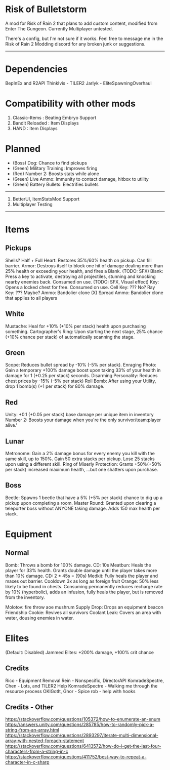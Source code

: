 # Risk of Bulletstorm
A mod for Risk of Rain 2 that plans to add custom content, modified from Enter The Gungeon. Currently Multiplayer untested.

There's a config, but I'm not sure if it works. Feel free to message me in the Risk of Rain 2 Modding discord for any broken junk or suggestions.
***
# Dependencies
BepInEx and R2API
ThinkIvis - TILER2
Jarlyk - EliteSpawningOverhaul

# Compatibility with other mods
1. Classic-Items : Beating Embryo Support
2. Bandit Reloaded : Item Displays
3. HAND : Item Displays

# Planned
* (Boss) Dog: Chance to find pickups
* (Green) Military Training: Improves firing
* (Red) Number 2: Boosts stats while alone
* (Green) Live Ammo: Immunity to contact damage, hitbox to utility
* (Green) Battery Bullets: Electrifies bullets
***
1. BetterUI, ItemStatsMod Support
2. Multiplayer Testing

***
# Items
## Pickups
Shells?
Half + Full Heart: Restores 35%/60% health on pickup. Can fill barrier.
Armor: Destroys itself to block one hit of damage dealing more than 25% health or exceeding your health, and fires a Blank. (TODO: SFX)
Blank: Press a key to activate, destroying all projectiles, stunning and knocking nearby enemies back. Consumed on use. (TODO: SFX, Visual effect)
Key: Opens a locked chest for free. Consumed on use.
Cell Key: ??? No?
Ray Key: ??? Maybe?
Ammo: Bandolier clone (X)
Spread Ammo: Bandolier clone that applies to all players

## White
Mustache: Heal for +10% (+10% per stack) health upon purchasing something.
Cartographer's Ring: Upon starting the next stage, 25% chance (+10% chance per stack) of automatically scanning the stage.

## Green
Scope: Reduces bullet spread by -10% (-5% per stack).
Enraging Photo: Gain a temporary +100% damage boost upon taking 33% of your health in damage for 1 (+0.25 per stack) seconds.
Disarming Personality: Reduces chest prices by -15% (-5% per stack)
Roll Bomb: After using your Utility, drop 1 bomb(s) (+1 per stack) for 80% damage.

## Red
Unity: +0.1 (+0.05 per stack) base damage per unique item in inventory
Number 2: Boosts your damage when you're the only survivor/team:player alive.'

## Lunar
Metronome: Gain a 2% damage bonus for every enemy you kill with the same skill, up to 150%. Gain 50 extra stacks per pickup. Lose 25 stacks upon using a different skill.
Ring of Miserly Protection: Grants +50%(+50% per stack) increased maximum health, ...but one shatters upon purchase.

## Boss
Beetle: Spawns 1 beetle that have a 5% (+5% per stack) chance to dig up a pickup upon completing a room.
Master Round: Granted upon clearing a teleporter boss without ANYONE taking damage. Adds 150 max health per stack.

# Equipment
## Normal
Bomb: Throws a bomb for 100% damage. CD: 10s
Meatbun: Heals the player for 33% health. Grants double damage until the player takes more than 10% damage. CD: 2 * 45s = (90s)
Medkit: Fully heals the player and maxes out barrier. Cooldown 3x as long as foreign fruit
Orange: 50% less likely to be found in chests. Consuming permanently reduces recharge rate by 10% (hyperbolic), adds an infusion, fully heals the player, but is removed from the inventory.

Molotov: fire throw aoe mushrum
Supply Drop: Drops an equipment beacon
Friendship Cookie: Revives all survivors
Coolant Leak: Covers an area with water, dousing enemies in water.

# Elites
(Default: Disabled) Jammed Elites: +200% damage, +100% crit chance

## Credits
Rico - Equipment Removal
Rein - Nonspecific, DirectorAPI
KomradeSpectre, Chen - Lots, and TILER2 Help
KomradeSpectre - Walking me through the resource process
OKIGotIt, Ghor - Spice
rob - help with hooks

## Credits - Other
https://stackoverflow.com/questions/105372/how-to-enumerate-an-enum
https://answers.unity.com/questions/285785/how-to-randomly-pick-a-string-from-an-array.html
https://stackoverflow.com/questions/2893297/iterate-multi-dimensional-array-with-nested-foreach-statement
https://stackoverflow.com/questions/6413572/how-do-i-get-the-last-four-characters-from-a-string-in-c
https://stackoverflow.com/questions/411752/best-way-to-repeat-a-character-in-c-sharp
